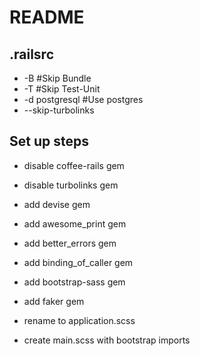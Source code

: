 # README

## .railsrc
- -B #Skip Bundle
- -T #Skip Test-Unit
- -d postgresql #Use postgres
- --skip-turbolinks

## Set up steps
- disable coffee-rails gem
- disable turbolinks gem

- add devise gem
- add awesome_print gem
- add better_errors gem
- add binding_of_caller gem
- add bootstrap-sass gem
- add faker gem

- rename to application.scss
- create main.scss with bootstrap imports
